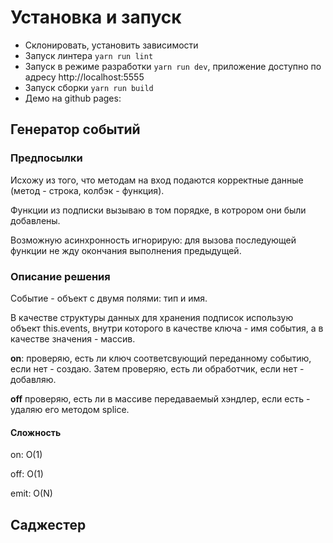 # Установка и запуск

* Склонировать, установить зависимости
* Запуск линтера ``` yarn run lint ```
* Запуск в режиме разработки ``` yarn run dev ```, приложение доступно по адресу http://localhost:5555
* Запуск сборки ``` yarn run build ```
* Демо на github pages: 


## Генератор событий

### Предпосылки

Исхожу из того, что методам на вход подаются корректные данные (метод - строка, колбэк - функция). 

Функции из подписки вызываю в том порядке, в котрором они были добавлены.

Возможную асинхронность игнорирую: для вызова последующей функции не жду окончания выполнения предыдущей.


### Описание решения

Событие - объект с двумя полями: тип и имя.

В качестве структуры данных для хранения подписок использую объект this.events, внутри которого в качестве ключа - имя события, а в качестве значения - массив. 

__on__: проверяю, есть ли ключ соответсвующий переданному событию, если нет - создаю. Затем проверяю, есть ли обработчик, если нет - добавляю. 

__off__ проверяю, есть ли в массиве передаваемый хэндлер, если есть - удаляю его методом splice.

#### Сложность

on: O(1)  

off: O(1) 

emit: O(N)

## Саджестер